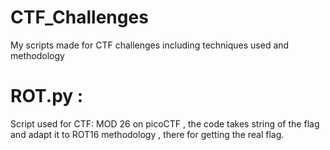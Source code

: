 # CTF_Challenges
 My scripts made for CTF challenges including techniques used and methodology


# ROT.py : 
Script used for CTF: MOD 26  on picoCTF , the code takes string of the flag and adapt it to ROT16 methodology , there for getting the real flag.
